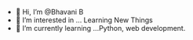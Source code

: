 - 👋 Hi, I’m @Bhavani B
- 👀 I’m interested in ... Learning New Things
- 🌱 I’m currently learning ...Python, web development.


<!---
Bhavani B is a ✨ special ✨ repository because its `README.md` (this file) appears on your GitHub profile.
You can click the Preview link to take a look at your changes.
--->
